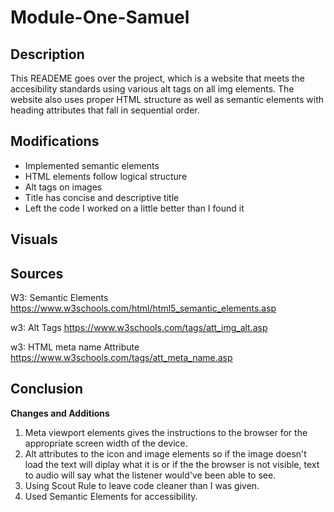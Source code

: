 # Module-One-Samuel

## Description

This READEME goes over the project, which is a website that meets the accesibility standards using various alt tags on all img elements. The website also uses proper HTML structure as well as semantic elements with heading attributes that fall in sequential order.    

## Modifications 

- Implemented semantic elements
- HTML elements follow logical structure 
- Alt tags on images
- Title has concise and descriptive title
- Left the code I worked on a little better than I found it

## Visuals



## Sources

W3: Semantic Elements 
https://www.w3schools.com/html/html5_semantic_elements.asp

w3: Alt Tags
https://www.w3schools.com/tags/att_img_alt.asp

w3: HTML meta name Attribute 
https://www.w3schools.com/tags/att_meta_name.asp


## Conclusion 

<strong>Changes and Additions</strong>

1. Meta viewport elements gives the instructions to the browser for the appropriate screen width of the device. 
2. Alt attributes to the icon and image elements so if the image doesn't load the text will diplay what it is or if the the browser is not visible, text to audio will say what the listener would've been able to see. 
3. Using Scout Rule to leave code cleaner than I was given. 
4. Used Semantic Elements for accessibility.
